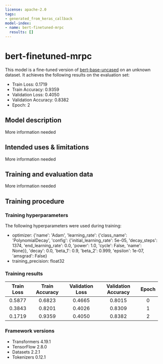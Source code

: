 ```yaml
---
license: apache-2.0
tags:
- generated_from_keras_callback
model-index:
- name: bert-finetuned-mrpc
  results: []
---
```


<!-- This model card has been generated automatically according to the information Keras had access to. You should
probably proofread and complete it, then remove this comment. -->

# bert-finetuned-mrpc

This model is a fine-tuned version of [bert-base-uncased](https://huggingface.co/bert-base-uncased) on an unknown dataset.
It achieves the following results on the evaluation set:
- Train Loss: 0.1719
- Train Accuracy: 0.9359
- Validation Loss: 0.4050
- Validation Accuracy: 0.8382
- Epoch: 2

## Model description

More information needed

## Intended uses & limitations

More information needed

## Training and evaluation data

More information needed

## Training procedure

### Training hyperparameters

The following hyperparameters were used during training:
- optimizer: {'name': 'Adam', 'learning_rate': {'class_name': 'PolynomialDecay', 'config': {'initial_learning_rate': 5e-05, 'decay_steps': 1374, 'end_learning_rate': 0.0, 'power': 1.0, 'cycle': False, 'name': None}}, 'decay': 0.0, 'beta_1': 0.9, 'beta_2': 0.999, 'epsilon': 1e-07, 'amsgrad': False}
- training_precision: float32

### Training results

| Train Loss | Train Accuracy | Validation Loss | Validation Accuracy | Epoch |
|:----------:|:--------------:|:---------------:|:-------------------:|:-----:|
| 0.5877     | 0.6823         | 0.4665          | 0.8015              | 0     |
| 0.3843     | 0.8201         | 0.4026          | 0.8309              | 1     |
| 0.1719     | 0.9359         | 0.4050          | 0.8382              | 2     |


### Framework versions

- Transformers 4.19.1
- TensorFlow 2.8.0
- Datasets 2.2.1
- Tokenizers 0.12.1
